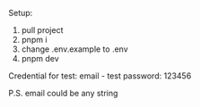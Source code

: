 Setup:
1. pull project
2. pnpm i
3. change .env.example to .env
4. pnpm dev

Credential for test:
email - test
password: 123456


P.S. email could be any string




